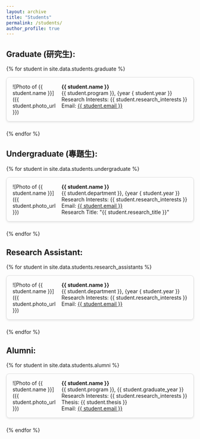 ```yaml
---
layout: archive
title: "Students"
permalink: /students/
author_profile: true
---
```


<style>
  /* Main container for each student block */
  .student-block {
    /* Use flexbox to align photo and info side-by-side */
    display: flex;
    /* Align items at the top for a clean, aligned look */
    align-items: flex-start;
    /* Add spacing between student blocks */
    margin-bottom: 1.5rem;
    /* Light border around each block for separation */
    border: 1px solid #ddd;
    /* Add padding inside the block for visual breathing room */
    padding: 1rem;
    /* Rounded corners for a softer look */
    border-radius: 8px;
    /* Subtle shadow to make the block stand out */
    box-shadow: 0 2px 5px rgba(0, 0, 0, 0.1);
  }
  
  /* Container for the student's photo */
  .photo {
    /* Fix the size of the photo container to 100px wide */
    flex: 0 0 100px;
    /* Space between the photo and the info section */
    margin-right: 1rem;
  }
  
  /* Style for the photo image itself */
  .photo img {
    /* Set the image dimensions to a square */
    width: 100px;
    height: 100px;
    /* Make the image circular for a profile-like appearance */
    border-radius: 50%;
    /* Ensures the image covers the entire area and is centered */
    object-fit: cover;
  }
  
  /* Container for the student's information */
  .info {
    /* Allow the info section to expand and take up available space */
    flex: 1;
  }

  /* Responsive styling for screens 768px wide or smaller */
  @media (max-width: 768px) {
    .student-block {
      /* Stack the photo and info vertically for better readability on small screens */
      flex-direction: column;
      /* Center-align items for a cleaner, mobile-friendly appearance */
      align-items: center;
      /* Center-align text for consistency in mobile layout */
      text-align: center;
    }
    
    /* Adjust photo spacing for stacked layout */
    .photo {
      /* Add space below the photo to separate it from the info */
      margin-bottom: 1rem;
      /* Center-align the photo in the stacked layout */
      margin-right: 0;
    }
    
    /* Align info text back to the left on mobile if needed */
    .info {
      text-align: left;
    }
  }
</style>


Graduate (研究生):
-----
{% for student in site.data.students.graduate %}
<div class="student-block">
  <div class="photo">
    ![Photo of {{ student.name }}]({{ student.photo_url }})
  </div>
  <div class="info">
    <strong>{{ student.name }}</strong>  
    <br>{{ student.program }}, {year { student.year }}
    <br>Research Interests: {{ student.research_interests }} 
    <br>Email: <a href="mailto:{{ student.email }}">{{ student.email }}</a>
  </div>
</div>
{% endfor %}

Undergraduate (專題生):
-----
{% for student in site.data.students.undergraduate %}
<div class="student-block">
  <div class="photo">
    ![Photo of {{ student.name }}]({{ student.photo_url }})
  </div>
  <div class="info">
    <strong>{{ student.name }}</strong>  
    <br>{{ student.department }}, {year { student.year }}  
    <br>Research Interests: {{ student.research_interests }}  
    <br>Email: <a href="mailto:{{ student.email }}">{{ student.email }}</a>
    <br>Research Title: "{{ student.research_title }}"
  </div>
</div>
{% endfor %}

Research Assistant:
-----
{% for student in site.data.students.research_assistants %}
<div class="student-block">
  <div class="photo">
    ![Photo of {{ student.name }}]({{ student.photo_url }})
  </div>
  <div class="info">
    <strong>{{ student.name }}</strong>  
    <br>{{ student.department }}, {year { student.year }}  
    <br>Research Interests: {{ student.research_interests }}  
    <br>Email: <a href="mailto:{{ student.email }}">{{ student.email }}</a>
  </div>
</div>
{% endfor %}

Alumni:
-----
{% for student in site.data.students.alumni %}
<div class="student-block">
  <div class="photo">
    ![Photo of {{ student.name }}]({{ student.photo_url }})
  </div>
  <div class="info">
    <strong>{{ student.name }}</strong>  
    <br>{{ student.program }}, {{ student.graduate_year }}  
    <br>Research Interests: {{ student.research_interests }} 
    <br>Thesis: {{ student.thesis }}  
    <br>Email: <a href="mailto:{{ student.email }}">{{ student.email }}</a>
  </div>
</div>
{% endfor %}
